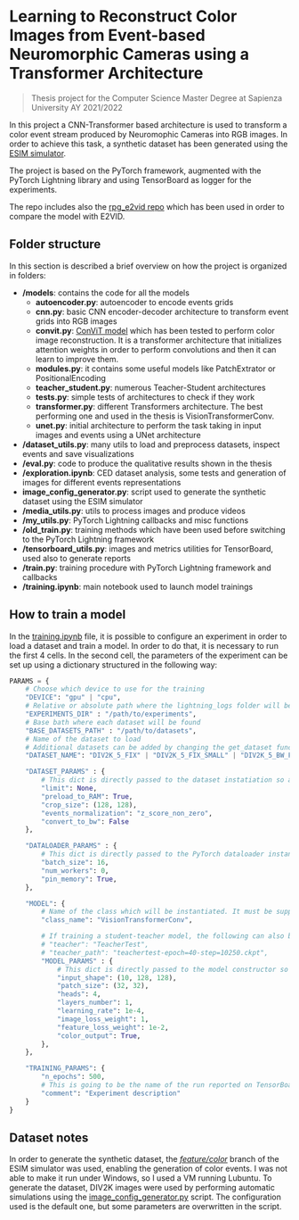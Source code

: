 # Learning to Reconstruct Color Images from Event-based Neuromorphic Cameras using a Transformer Architecture

> Thesis project for the Computer Science Master Degree at Sapienza University AY 2021/2022

In this project a CNN-Transformer based architecture is used to transform a color event stream produced by Neuromophic Cameras into RGB images.
In order to achieve this task, a synthetic dataset has been generated using the [ESIM simulator](https://github.com/uzh-rpg/rpg_esim).

The project is based on the PyTorch framework, augmented with the PyTorch Lightning library and using TensorBoard as logger for the experiments.

The repo includes also the [rpg_e2vid repo](https://github.com/uzh-rpg/rpg_e2vid) which has been used in order to compare the model with E2VID.

## Folder structure

In this section is described a brief overview on how the project is organized in folders:

- **/models**: contains the code for all the models
    - **autoencoder.py**: autoencoder to encode events grids
    - **cnn.py**: basic CNN encoder-decoder architecture to transform event grids into RGB images
    - **convit.py**: [ConViT model](https://github.com/facebookresearch/convit) which has been tested to perform color image reconstruction. It is a transformer architecture that initializes attention weights in order to perform convolutions and then it can learn to improve them.
    - **modules.py**: it contains some useful models like PatchExtrator or PositionalEncoding
    - **teacher_student.py**: numerous Teacher-Student architectures
    - **tests.py**: simple tests of architectures to check if they work
    - **transformer.py**: different Transformers architecture. The best performing one and used in the thesis is VisionTransformerConv.
    - **unet.py**: initial architecture to perform the task taking in input images and events using a UNet architecture
- **/dataset_utils.py**: many utils to load and preprocess datasets, inspect events and save visualizations
- **/eval.py**: code to produce the qualitative results shown in the thesis
- **/exploration.ipynb**: CED dataset analysis, some tests and generation of images for different events representations
- **image_config_generator.py**: script used to generate the synthetic dataset using the ESIM simulator
- **/media_utils.py**: utils to process images and produce videos
- **/my_utils.py**: PyTorch Lightning callbacks and misc functions
- **/old_train.py**: training methods which have been used before switching to the PyTorch Lightning framework
- **/tensorboard_utils.py**: images and metrics utilities for TensorBoard, used also to generate reports
- **/train.py**: training procedure with PyTorch Lightning framework and callbacks
- **/training.ipynb**: main notebook used to launch model trainings

## How to train a model

In the [training.ipynb](training.ipynb) file, it is possible to configure an experiment in order to load a dataset and train a model. In order to do that, it is necessary to run the first 4 cells.
In the second cell, the parameters of the experiment can be set up using a dictionary structured in the following way:
```python
PARAMS = {
    # Choose which device to use for the training
    "DEVICE": "gpu" | "cpu",
    # Relative or absolute path where the lightning_logs folder will be stored
    "EXPERIMENTS_DIR" : "/path/to/experiments",
    # Base bath where each dataset will be found
    "BASE_DATASETS_PATH" : "/path/to/datasets",
    # Name of the dataset to load
    # Additional datasets can be added by changing the get_dataset function in dataset_utils.py
    "DATASET_NAME": "DIV2K_5_FIX" | "DIV2K_5_FIX_SMALL" | "DIV2K_5_BW_FIX",

    "DATASET_PARAMS" : {
        # This dict is directly passed to the dataset instatiation so any positional argument can be used, for example:
        "limit": None,
        "preload_to_RAM": True,
        "crop_size": (128, 128),
        "events_normalization": "z_score_non_zero",
        "convert_to_bw": False
    },

    "DATALOADER_PARAMS" : {
        # This dict is directly passed to the PyTorch dataloader instantiations so any positional argument can be used, for example:
        "batch_size": 16,
        "num_workers": 0,
        "pin_memory": True,
    },

    "MODEL": {
        # Name of the class which will be instantiated. It must be supported by the get_model function defined in models/__init__.py
        "class_name": "VisionTransformerConv",

        # If training a student-teacher model, the following can also be defined to instantiate the Teacher:
        # "teacher": "TeacherTest",
        # "teacher_path": "teachertest-epoch=40-step=10250.ckpt",
        "MODEL_PARAMS" : {
            # This dict is directly passed to the model constructor so any positional argument can be used, for example:
            "input_shape": (10, 128, 128),
            "patch_size": (32, 32),
            "heads": 4,
            "layers_number": 1,
            "learning_rate": 1e-4,
            "image_loss_weight": 1,
            "feature_loss_weight": 1e-2,
            "color_output": True,
        },
    },

    "TRAINING_PARAMS": {
        "n_epochs": 500,
        # This is going to be the name of the run reported on TensorBoard (and the name of the experiment folder)
        "comment": "Experiment description"
    }
}
```

## Dataset notes
In order to generate the synthetic dataset, the [_feature/color_](https://github.com/uzh-rpg/rpg_esim/tree/feature/color) branch of the ESIM simulator was used, enabling the generation of color events. I was not able to make it run under Windows, so I used a VM running Lubuntu.
To generate the dataset, DIV2K images were used by performing automatic simulations using the [image_config_generator.py](image_config_generator.py) script.
The configuration used is the default one, but some parameters are overwritten in the script.
